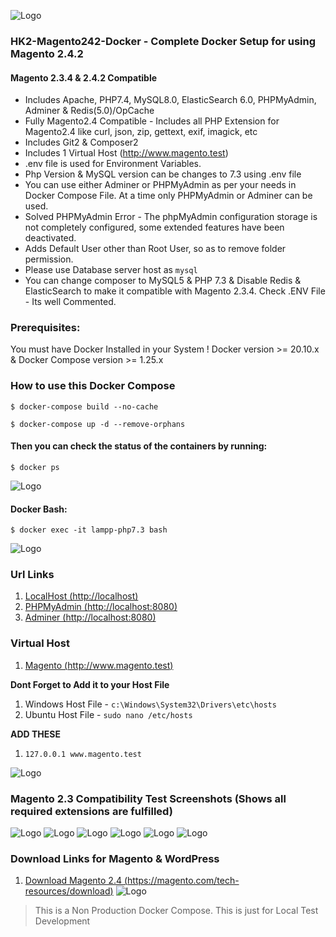 ![Logo](docs/lamp.png)

### HK2-Magento242-Docker - Complete Docker Setup for using Magento 2.4.2

#### Magento 2.3.4 & 2.4.2 Compatible

-   Includes Apache, PHP7.4, MySQL8.0, ElasticSearch 6.0, PHPMyAdmin, Adminer & Redis(5.0)/OpCache
-   Fully Magento2.4 Compatible - Includes all PHP Extension for Magento2.4 like curl, json, zip, gettext, exif, imagick, etc
-   Includes Git2 & Composer2
-   Includes 1 Virtual Host (http://www.magento.test)
-   .env file is used for Environment Variables.
-   Php Version & MySQL version can be changes to 7.3 using .env file
-   You can use either Adminer or PHPMyAdmin as per your needs in Docker Compose File. At a time only PHPMyAdmin or Adminer can be used.
-   Solved PHPMyAdmin Error - The phpMyAdmin configuration storage is not completely configured, some extended features have been deactivated.
-   Adds Default User other than Root User, so as to remove folder permission.
-   Please use Database server host as `mysql`
-   You can change composer to MySQL5 & PHP 7.3 & Disable Redis & ElasticSearch to make it compatible with Magento 2.3.4. Check .ENV File - Its well Commented.

### Prerequisites:

You must have Docker Installed in your System ! Docker version >= 20.10.x & Docker Compose version >= 1.25.x

### How to use this Docker Compose

`$ docker-compose build --no-cache`

`$ docker-compose up -d --remove-orphans`

#### Then you can check the status of the containers by running:

`$ docker ps`

![Logo](docs/docker_ps.png)

#### Docker Bash:

`$ docker exec -it lampp-php7.3 bash`

![Logo](docs/docker_bash.png)

### Url Links

1. [LocalHost (http://localhost)](http://localhost 'Localhost')
2. [PHPMyAdmin (http://localhost:8080)](http://localhost:8080 'PHPMyAdmin')
3. [Adminer (http://localhost:8080)](http://localhost:8080 'Adminer')

### Virtual Host

1. [Magento (http://www.magento.test)](http://www.magento.test 'Magento')

**Dont Forget to Add it to your Host File**

1. Windows Host File - `c:\Windows\System32\Drivers\etc\hosts`
2. Ubuntu Host File - `sudo nano /etc/hosts`

**ADD THESE**

1. `127.0.0.1 www.magento.test`

![Logo](docs/CreateVirtualHost.png)

### Magento 2.3 Compatibility Test Screenshots (Shows all required extensions are fulfilled)

![Logo](docs/Magento.png)
![Logo](docs/Magento2.png)
![Logo](docs/Magento3.png)
![Logo](docs/Magento4.png)
![Logo](docs/Magento5.png)
![Logo](docs/Magento6.png)

### Download Links for Magento & WordPress

1. [Download Magento 2.4 (https://magento.com/tech-resources/download)](https://magento.com/tech-resources/download 'Download Magento 2.4')
   ![Logo](docs/MagentoDownload.png)

> This is a Non Production Docker Compose. This is just for Local Test Development
